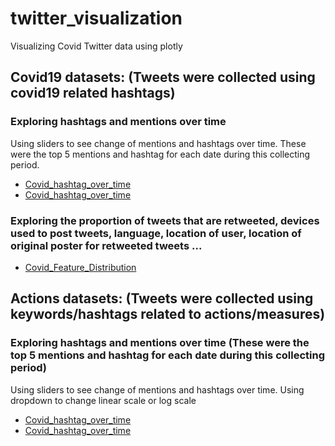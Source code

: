 # twitter_visualization
Visualizing Covid Twitter data using plotly

## Covid19 datasets: (Tweets were collected using covid19 related hashtags)
### Exploring hashtags and mentions over time 
Using sliders to see change of mentions and hashtags over time. These were the top 5 mentions and hashtag for each date during this collecting period. 
- [Covid_hashtag_over_time](https://2miatran.github.io/twitter_visualization/Covid_hashtag_bar_over_time.html)
- [Covid_hashtag_over_time](https://2miatran.github.io/twitter_visualization/Covid_mention_bar_over_time.html)
### Exploring the proportion of tweets that are retweeted, devices used to post tweets, language, location of user, location of original poster for retweeted tweets ...
- [Covid_Feature_Distribution](https://2miatran.github.io/twitter_visualization/Covid_Feature_Distribution.html)

## Actions datasets: (Tweets were collected using keywords/hashtags related to actions/measures)
### Exploring hashtags and mentions over time (These were the top 5 mentions and hashtag for each date during this collecting period)
Using sliders to see change of mentions and hashtags over time. 
Using dropdown to change linear scale or log scale
- [Covid_hashtag_over_time](https://2miatran.github.io/twitter_visualization/Action_Hashtag_bar_over_time.html)
- [Covid_hashtag_over_time](https://2miatran.github.io/twitter_visualization/Action_Mention_bar_over_time.html)


